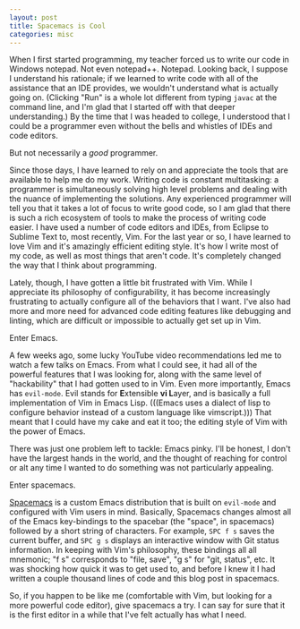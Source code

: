 ```yaml
---
layout: post
title: Spacemacs is Cool
categories: misc
---
```


When I first started programming, my teacher forced us to write our code in
Windows notepad. Not even notepad++. Notepad. Looking back, I suppose I
understand his rationale; if we learned to write code with all of the assistance
that an IDE provides, we wouldn't understand what is actually going on.
(Clicking "Run" is a whole lot different from typing `javac` at the command
line, and I'm glad that I started off with that deeper understanding.) By the
time that I was headed to college, I understood that I could be a programmer
even without the bells and whistles of IDEs and code editors.

But not necessarily a *good* programmer.

Since those days, I have learned to rely on and appreciate the tools that are
available to help me do my work. Writing code is constant multitasking: a
programmer is simultaneously solving high level problems and dealing with the
nuance of implementing the solutions. Any experienced programmer will tell you
that it takes a lot of focus to write good code, so I am glad that there is such
a rich ecosystem of tools to make the process of writing code easier. I have
used a number of code editors and IDEs, from Eclipse to Sublime Text to, most
recently, Vim. For the last year or so, I have learned to love Vim and it's
amazingly efficient editing style. It's how I write most of my code, as well as
most things that aren't code. It's completely changed the way that I think about
programming.

Lately, though, I have gotten a little bit frustrated with Vim. While I
appreciate its philosophy of configurability, it has become increasingly
frustrating to actually configure all of the behaviors that I want. I've also
had more and more need for advanced code editing features like debugging and
linting, which are difficult or impossible to actually get set up in Vim.

Enter Emacs.

A few weeks ago, some lucky YouTube video recommendations led me to watch a few
talks on Emacs. From what I could see, it had all of the powerful features that
I was looking for, along with the same level of "hackability" that I had gotten
used to in Vim. Even more importantly, Emacs has `evil-mode`. Evil stands for
**E**xtensible **vi L**ayer, and is basically a full implementation of Vim in
Emacs Lisp. (((Emacs uses a dialect of lisp to configure behavior instead of a
custom language like vimscript.))) That meant that I could have my cake and eat
it too; the editing style of Vim with the power of Emacs.

There was just one problem left to tackle: Emacs pinky. I'll be honest, I don't
have the largest hands in the world, and the thought of reaching for control or
alt any time I wanted to do something was not particularly appealing.

Enter spacemacs.

[Spacemacs](http://spacemacs.org) is a custom Emacs distribution that is built
on `evil-mode` and configured with Vim users in mind. Basically, Spacemacs
changes almost all of the Emacs key-bindings to the spacebar (the "space", in
spacemacs) followed by a short string of characters. For example, `SPC f s`
saves the current buffer, and `SPC g s` displays an interactive window with Git
status information. In keeping with Vim's philosophy, these bindings all all
mnemonic; "f s" corresponds to "file, save", "g s" for "git, status", etc. It
was shocking how quick it was to get used to, and before I knew it I had written
a couple thousand lines of code and this blog post in spacemacs.

So, if you happen to be like me (comfortable with Vim, but looking for a more
powerful code editor), give spacemacs a try. I can say for sure that it is the
first editor in a while that I've felt actually has what I need.
